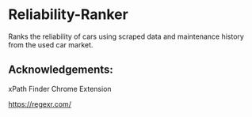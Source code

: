 # Reliability-Ranker
Ranks the reliability of cars using scraped data and maintenance history from the used car market.

## Acknowledgements:
xPath Finder Chrome Extension

https://regexr.com/
